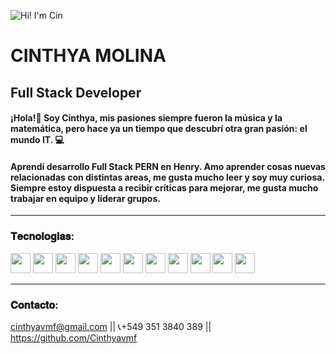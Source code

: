 ![Hi! I'm Cin](./Portada%20de%20Facebook%20con%20saludos%20de%20cumplea%C3%B1os%20para%20mujer%20virgo%20bohemio%20en%20rojo.png)

# **CINTHYA MOLINA** 

## Full Stack Developer

#### ¡Hola!🙌 Soy Cinthya, mis pasiones siempre fueron la música y la matemática, pero hace ya un tiempo que descubrí otra gran pasión: el mundo IT. 💻
#### Aprendí desarrollo Full Stack PERN en Henry. Amo aprender cosas nuevas relacionadas con distintas areas, me gusta mucho leer y soy muy curiosa. Siempre estoy dispuesta a recibir críticas para mejorar, me gusta mucho trabajar en equipo y liderar grupos.
---
### 𝐓𝐞𝐜𝐧𝐨𝐥𝐨𝐠𝐢𝐚𝐬:
<div justify-content = "space-arround">
<img width ='32px' src ='https://raw.githubusercontent.com/rahulbanerjee26/githubAboutMeGenerator/main/icons/html.svg'> <img width ='32px' src ='https://raw.githubusercontent.com/rahulbanerjee26/githubAboutMeGenerator/main/icons/javascript.svg'> <img width ='32px' src ='https://raw.githubusercontent.com/rahulbanerjee26/githubAboutMeGenerator/main/icons/typescript.svg'> <img width ='32px' src ='https://raw.githubusercontent.com/rahulbanerjee26/githubAboutMeGenerator/main/icons/css.svg'> <img width ='32px' src ='https://raw.githubusercontent.com/rahulbanerjee26/githubAboutMeGenerator/main/icons/express.svg'> <img width ='32px' src ='https://raw.githubusercontent.com/rahulbanerjee26/githubAboutMeGenerator/main/icons/nodejs.svg'>  <img width ='32px' src ='https://raw.githubusercontent.com/rahulbanerjee26/githubAboutMeGenerator/main/icons/postman.svg'>  <img width ='32px' src ='https://raw.githubusercontent.com/rahulbanerjee26/githubAboutMeGenerator/main/icons/postgresql.svg'>  <img width ='32px' src ='https://raw.githubusercontent.com/rahulbanerjee26/githubAboutMeGenerator/main/icons/reactjs.svg'>  <img width ='32px' src ='https://raw.githubusercontent.com/rahulbanerjee26/githubAboutMeGenerator/main/icons/redux.svg'>  <img width ='32px' src ='https://raw.githubusercontent.com/rahulbanerjee26/githubAboutMeGenerator/main/icons/bootstrap.svg'>
</div>

---
### 𝐂𝐨𝐧𝐭𝐚𝐜𝐭𝐨:

cinthyavmf@gmail.com || 📞+549 351 3840 389 || https://github.com/Cinthyavmf
